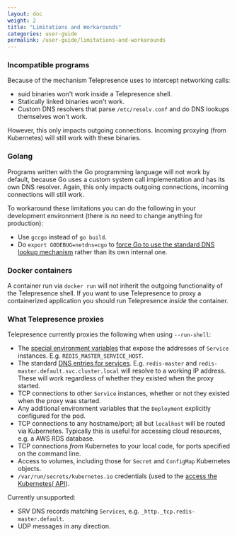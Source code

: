```yaml
---
layout: doc
weight: 2
title: "Limitations and Workarounds"
categories: user-guide
permalink: /user-guide/limitations-and-workarounds
---
```


### Incompatible programs

Because of the mechanism Telepresence uses to intercept networking calls:

* suid binaries won't work inside a Telepresence shell.
* Statically linked binaries won't work.
* Custom DNS resolvers that parse `/etc/resolv.conf` and do DNS lookups themselves won't work.

However, this only impacts outgoing connections.
Incoming proxying (from Kubernetes) will still work with these binaries.

### Golang

Programs written with the Go programming language will not work by default, because Go uses a custom system call implementation and has its own DNS resolver.
Again, this only impacts outgoing connections, incoming connections will still work.

To workaround these limitations you can do the following in your development environment (there is no need to change anything for production):

* Use `gccgo` instead of `go build`.
* Do `export GODEBUG=netdns=cgo` to [force Go to use the standard DNS lookup mechanism](https://golang.org/pkg/net/#hdr-Name_Resolution) rather than its own internal one.

### Docker containers

A container run via `docker run` will not inherit the outgoing functionality of the Telepresence shell.
If you want to use Telepresence to proxy a containerized application you should run Telepresence *inside* the container.

### What Telepresence proxies

Telepresence currently proxies the following when using `--run-shell`:

* The [special environment variables](https://kubernetes.io/docs/user-guide/services/#environment-variables) that expose the addresses of `Service` instances.
  E.g. `REDIS_MASTER_SERVICE_HOST`.
* The standard [DNS entries for services](https://kubernetes.io/docs/user-guide/services/#dns).
  E.g. `redis-master` and `redis-master.default.svc.cluster.local` will resolve to a working IP address.
  These will work regardless of whether they existed when the proxy started.
* TCP connections to other `Service` instances, whether or not they existed when the proxy was started.
* Any additional environment variables that the `Deployment` explicitly configured for the pod.
* TCP connections to any hostname/port; all but `localhost` will be routed via Kubernetes.
  Typically this is useful for accessing cloud resources, e.g. a AWS RDS database.
* TCP connections *from* Kubernetes to your local code, for ports specified on the command line.
* Access to volumes, including those for `Secret` and `ConfigMap` Kubernetes objects.
* `/var/run/secrets/kubernetes.io` credentials (used to the [access the Kubernetes( API](https://kubernetes.io/docs/user-guide/accessing-the-cluster/#accessing-the-api-from-a-pod)).

Currently unsupported:

* SRV DNS records matching `Services`, e.g. `_http._tcp.redis-master.default`.
* UDP messages in any direction.
